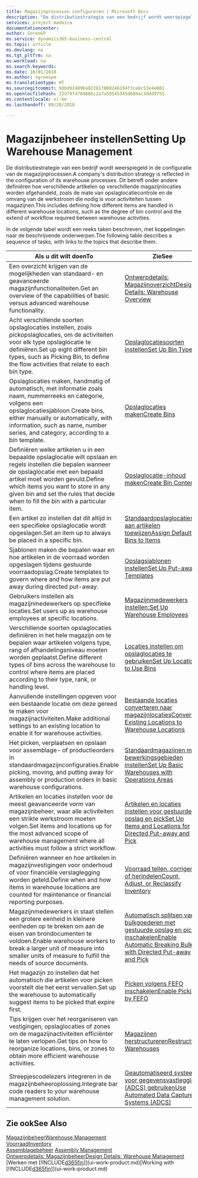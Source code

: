 ```yaml
---
title: Magazijnprocessen configureren | Microsoft Docs
description: "De distributiestrategie van een bedrijf wordt weerspiegeld in de configuratie van zijn magazijnprocessen. Dit betreft onder andere definiëren hoe verschillende artikelen op verschillende magazijnlocaties worden afgehandeld, zoals de mate van opslaglocatiecontrole en de omvang van de werkstroom die nodig is voor activiteiten tussen magazijnen."
services: project-madeira
documentationcenter: 
author: SorenGP
ms.service: dynamics365-business-central
ms.topic: article
ms.devlang: na
ms.tgt_pltfrm: na
ms.workload: na
ms.search.keywords: 
ms.date: 10/01/2018
ms.author: sgroespe
ms.translationtype: HT
ms.sourcegitcommit: 9dbd92409ba02281f008246194f3ce0c53e4e001
ms.openlocfilehash: 22d79f478486bc2a7a58545345d604ac3ddd9755
ms.contentlocale: nl-be
ms.lasthandoff: 09/28/2018

---
```

# <a name="setting-up-warehouse-management"></a><span data-ttu-id="561ea-104">Magazijnbeheer instellen</span><span class="sxs-lookup"><span data-stu-id="561ea-104">Setting Up Warehouse Management</span></span>
<span data-ttu-id="561ea-105">De distributiestrategie van een bedrijf wordt weerspiegeld in de configuratie van de magazijnprocessen.</span><span class="sxs-lookup"><span data-stu-id="561ea-105">A company's distribution strategy is reflected in the configuration of its warehouse processes.</span></span> <span data-ttu-id="561ea-106">Dit betreft onder andere definiëren hoe verschillende artikelen op verschillende magazijnlocaties worden afgehandeld, zoals de mate van opslaglocatiecontrole en de omvang van de werkstroom die nodig is voor activiteiten tussen magazijnen.</span><span class="sxs-lookup"><span data-stu-id="561ea-106">This includes defining how different items are handled in different warehouse locations, such as the degree of bin control and the extend of workflow required between warehouse activities.</span></span>  

 <span data-ttu-id="561ea-107">In de volgende tabel wordt een reeks taken beschreven, met koppelingen naar de beschrijvende onderwerpen.</span><span class="sxs-lookup"><span data-stu-id="561ea-107">The following table describes a sequence of tasks, with links to the topics that describe them.</span></span>   

|<span data-ttu-id="561ea-108">**Als u dit wilt doen**</span><span class="sxs-lookup"><span data-stu-id="561ea-108">**To**</span></span>|<span data-ttu-id="561ea-109">**Zie**</span><span class="sxs-lookup"><span data-stu-id="561ea-109">**See**</span></span>|  
|------------|-------------|  
|<span data-ttu-id="561ea-110">Een overzicht krijgen van de mogelijkheden van standaard- en geavanceerde magazijnfunctionaliteiten.</span><span class="sxs-lookup"><span data-stu-id="561ea-110">Get an overview of the capabilities of basic versus advanced warehouse functionality.</span></span>|[<span data-ttu-id="561ea-111">Ontwerpdetails: Magazijnoverzicht</span><span class="sxs-lookup"><span data-stu-id="561ea-111">Design Details: Warehouse Overview</span></span>](design-details-warehouse-overview.md)|  
|<span data-ttu-id="561ea-112">Acht verschillende soorten opslaglocaties instellen, zoals pickopslaglocaties, om de activiteiten voor elk type opslaglocatie te definiëren.</span><span class="sxs-lookup"><span data-stu-id="561ea-112">Set up eight different bin types, such as Picking Bin, to define the flow activities that relate to each bin type.</span></span>|[<span data-ttu-id="561ea-113">Opslaglocatiesoorten instellen</span><span class="sxs-lookup"><span data-stu-id="561ea-113">Set Up Bin Types</span></span>](warehouse-how-to-set-up-bin-types.md)|  
|<span data-ttu-id="561ea-114">Opslaglocaties maken, handmatig of automatisch, met informatie zoals naam, nummerreeks en categorie, volgens een opslaglocatiesjabloon.</span><span class="sxs-lookup"><span data-stu-id="561ea-114">Create bins, either manually or automatically, with information, such as name, number series, and category, according to a bin template.</span></span>|[<span data-ttu-id="561ea-115">Opslaglocaties maken</span><span class="sxs-lookup"><span data-stu-id="561ea-115">Create Bins</span></span>](warehouse-how-to-create-individual-bins.md)|  
|<span data-ttu-id="561ea-116">Definiëren welke artikelen u in een bepaalde opslaglocatie wilt opslaan en regels instellen die bepalen wanneer de opslaglocatie met een bepaald artikel moet worden gevuld.</span><span class="sxs-lookup"><span data-stu-id="561ea-116">Define which items you want to store in any given bin and set the rules that decide when to fill the bin with a particular item.</span></span>|[<span data-ttu-id="561ea-117">Opslaglocatie-inhoud maken</span><span class="sxs-lookup"><span data-stu-id="561ea-117">Create Bin Contents</span></span>](warehouse-how-to-set-up-bin-contents.md)|  
|<span data-ttu-id="561ea-118">Een artikel zo instellen dat dit altijd in een specifieke opslaglocatie wordt opgeslagen.</span><span class="sxs-lookup"><span data-stu-id="561ea-118">Set an item up to always be placed in a specific bin.</span></span>|[<span data-ttu-id="561ea-119">Standaardopslaglocaties aan artikelen toewijzen</span><span class="sxs-lookup"><span data-stu-id="561ea-119">Assign Default Bins to Items</span></span>](warehouse-how-to-assign-default-bins-to-items.md)|
|<span data-ttu-id="561ea-120">Sjablonen maken die bepalen waar en hoe artikelen in de voorraad worden opgeslagen tijdens gestuurde voorraadopslag.</span><span class="sxs-lookup"><span data-stu-id="561ea-120">Create templates to govern where and how items are put away during directed put-away.</span></span>|[<span data-ttu-id="561ea-121">Opslagsjablonen instellen</span><span class="sxs-lookup"><span data-stu-id="561ea-121">Set Up Put-away Templates</span></span>](warehouse-how-to-set-up-put-away-templates.md)|
|<span data-ttu-id="561ea-122">Gebruikers instellen als magazijnmedewerkers op specifieke locaties.</span><span class="sxs-lookup"><span data-stu-id="561ea-122">Set users up as warehouse employees at specific locations.</span></span>|[<span data-ttu-id="561ea-123">Magazijnmedewerkers instellen:</span><span class="sxs-lookup"><span data-stu-id="561ea-123">Set Up Warehouse Employees</span></span>](warehouse-how-to-set-up-warehouse-employees.md)|
|<span data-ttu-id="561ea-124">Verschillende soorten opslaglocaties definiëren in het hele magazijn om te bepalen waar artikelen volgens type, rang of afhandelingsniveau moeten worden geplaatst.</span><span class="sxs-lookup"><span data-stu-id="561ea-124">Define different types of bins across the warehouse to control where items are placed according to their type, rank, or handling level.</span></span>|[<span data-ttu-id="561ea-125">Locaties instellen om opslaglocaties te gebruiken</span><span class="sxs-lookup"><span data-stu-id="561ea-125">Set Up Locations to Use Bins</span></span>](warehouse-how-to-set-up-locations-to-use-bins.md)|
|<span data-ttu-id="561ea-126">Aanvullende instellingen opgeven voor een bestaande locatie om deze gereed te maken voor magazijnactiviteiten.</span><span class="sxs-lookup"><span data-stu-id="561ea-126">Make additional settings to an existing location to enable it for warehouse activities.</span></span>|[<span data-ttu-id="561ea-127">Bestaande locaties converteren naar magazijnlocaties</span><span class="sxs-lookup"><span data-stu-id="561ea-127">Convert Existing Locations to Warehouse Locations</span></span>](warehouse-how-to-convert-existing-locations-to-warehouse-locations.md)|
|<span data-ttu-id="561ea-128">Het picken, verplaatsen en opslaan voor assemblage- of productieorders in standaardmagazijnconfiguraties.</span><span class="sxs-lookup"><span data-stu-id="561ea-128">Enable picking, moving, and putting away for assembly or production orders in basic warehouse configurations.</span></span>|[<span data-ttu-id="561ea-129">Standaardmagazijnen met bewerkingsgebieden instellen</span><span class="sxs-lookup"><span data-stu-id="561ea-129">Set Up Basic Warehouses with Operations Areas</span></span>](warehouse-how-to-set-up-basic-warehouses-with-operations-areas.md)|  
|<span data-ttu-id="561ea-130">Artikelen en locaties instellen voor de meest geavanceerde vorm van magazijnbeheer, waar alle activiteiten een strikte werkstroom moeten volgen.</span><span class="sxs-lookup"><span data-stu-id="561ea-130">Set items and locations up for the most advanced scope of warehouse management where all activities must follow a strict workflow.</span></span>|[<span data-ttu-id="561ea-131">Artikelen en locaties instellen voor gestuurde opslag en pick</span><span class="sxs-lookup"><span data-stu-id="561ea-131">Set Up Items and Locations for Directed Put-away and Pick</span></span>](warehouse-how-to-set-up-items-for-directed-put-away-and-pick.md)|  
|<span data-ttu-id="561ea-132">Definiëren wanneer en hoe artikelen in magazijnvestigingen voor onderhoud of voor financiële verslaglegging worden geteld.</span><span class="sxs-lookup"><span data-stu-id="561ea-132">Define when and how items in warehouse locations are counted for maintenance or financial reporting purposes.</span></span>|[<span data-ttu-id="561ea-133">Voorraad tellen, corrigeren of herindelen</span><span class="sxs-lookup"><span data-stu-id="561ea-133">Count, Adjust, or Reclassify Inventory</span></span>](inventory-how-count-adjust-reclassify.md)|
|<span data-ttu-id="561ea-134">Magazijnmedewerkers in staat stellen een grotere eenheid in kleinere eenheden op te breken om aan de eisen van brondocumenten te voldoen.</span><span class="sxs-lookup"><span data-stu-id="561ea-134">Enable warehouse workers to break a larger unit of measure into smaller units of measure to fulfill the needs of source documents.</span></span>|[<span data-ttu-id="561ea-135">Automatisch splitsen van bulkgoederen met gestuurde opslag en pick inschakelen</span><span class="sxs-lookup"><span data-stu-id="561ea-135">Enable Automatic Breaking Bulk with Directed Put-away and Pick</span></span>](warehouse-enable-automatic-breaking-bulk-with-directed-put-away-and-pick.md)|  
|<span data-ttu-id="561ea-136">Het magazijn zo instellen dat het automatisch die artikelen voor picken voorstelt die het eerst vervallen.</span><span class="sxs-lookup"><span data-stu-id="561ea-136">Set up the warehouse to automatically suggest items to be picked that expire first.</span></span>|[<span data-ttu-id="561ea-137">Picken volgens FEFO inschakelen</span><span class="sxs-lookup"><span data-stu-id="561ea-137">Enable Picking by FEFO</span></span>](warehouse-picking-by-fefo.md)|
|<span data-ttu-id="561ea-138">Tips krijgen over het reorganiseren van vestigingen, opslaglocaties of zones om de magazijnactiviteiten efficiënter te laten verlopen.</span><span class="sxs-lookup"><span data-stu-id="561ea-138">Get tips on how to reorganize locations, bins, or zones to obtain more efficient warehouse activities.</span></span>|[<span data-ttu-id="561ea-139">Magazijnen herstructureren</span><span class="sxs-lookup"><span data-stu-id="561ea-139">Restructure Warehouses</span></span>](warehouse-how-to-restructure-warehouses.md)|
|<span data-ttu-id="561ea-140">Streepjescodelezers integreren in de magazijnbeheeroplossing.</span><span class="sxs-lookup"><span data-stu-id="561ea-140">Integrate bar code readers to your warehouse management solution.</span></span>|[<span data-ttu-id="561ea-141">Geautomatiseerd systeem voor gegevensvastlegging (ADCS) gebruiken</span><span class="sxs-lookup"><span data-stu-id="561ea-141">Use Automated Data Capture Systems (ADCS)</span></span>](warehouse-use-automated-data-capture-systems-adcs.md)|

## <a name="see-also"></a><span data-ttu-id="561ea-142">Zie ook</span><span class="sxs-lookup"><span data-stu-id="561ea-142">See Also</span></span>  
[<span data-ttu-id="561ea-143">Magazijnbeheer</span><span class="sxs-lookup"><span data-stu-id="561ea-143">Warehouse Management</span></span>](warehouse-manage-warehouse.md)  
[<span data-ttu-id="561ea-144">Voorraad</span><span class="sxs-lookup"><span data-stu-id="561ea-144">Inventory</span></span>](inventory-manage-inventory.md)  
<span data-ttu-id="561ea-145">[Assemblagebeheer](assembly-assemble-items.md)  </span><span class="sxs-lookup"><span data-stu-id="561ea-145">[Assembly Management](assembly-assemble-items.md)  </span></span>  
[<span data-ttu-id="561ea-146">Ontwerpdetails: Magazijnbeheer</span><span class="sxs-lookup"><span data-stu-id="561ea-146">Design Details: Warehouse Management</span></span>](design-details-warehouse-management.md)  
<span data-ttu-id="561ea-147">[Werken met [!INCLUDE[d365fin](includes/d365fin_md.md)]](ui-work-product.md)</span><span class="sxs-lookup"><span data-stu-id="561ea-147">[Working with [!INCLUDE[d365fin](includes/d365fin_md.md)]](ui-work-product.md)</span></span>

